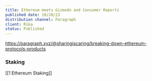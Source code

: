 ```yaml
---
title: Ethereum meets Gizmodo and Consumer Reports
published date: 10/20/23
distribution channel: Paragraph
client: Rika
status: Published
---
```

https://paragraph.xyz/@sharingiscaring/breaking-down-ethereum-protocols-products

### Staking
[[1 Ethereum Staking]]
